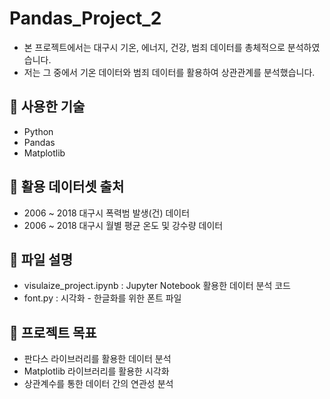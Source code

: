 # Pandas_Project_2

- 본 프로젝트에서는 대구시 기온, 에너지, 건강, 범죄 데이터를 총체적으로 분석하였습니다.
- 저는 그 중에서 기온 데이터와 범죄 데이터를 활용하여 상관관계를 분석했습니다.

## 🔧 사용한 기술

- Python
- Pandas
- Matplotlib

## 📂 활용 데이터셋 출처

- 2006 ~ 2018 대구시 폭력범 발생(건) 데이터
- 2006 ~ 2018 대구시 월별 평균 온도 및 강수량 데이터

## 📂 파일 설명 

- visulaize_project.ipynb : Jupyter Notebook 활용한 데이터 분석 코드
- font.py : 시각화 - 한글화를 위한 폰트 파일   

## 🎯 프로젝트 목표 

- 판다스 라이브러리를 활용한 데이터 분석
- Matplotlib 라이브러리를 활용한 시각화
- 상관계수를 통한 데이터 간의 연관성 분석
